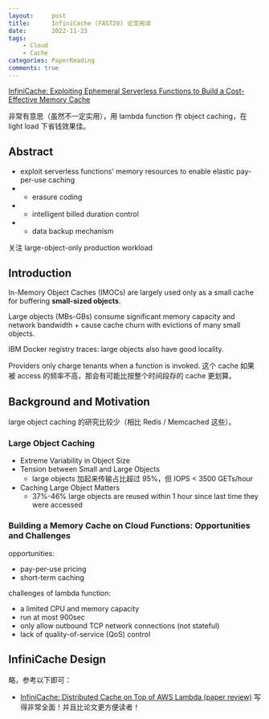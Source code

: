 ```yaml
---
layout:     post
title:      InfiniCache (FAST20) 论文阅读
date:       2022-11-23
tags:
    - Cloud
    - Cache
categories: PaperReading
comments: true
---
```


[InfiniCache: Exploiting Ephemeral Serverless Functions to Build a Cost-Effective Memory Cache](https://www.usenix.org/conference/fast20/presentation/wang-ao)

非常有意思（虽然不一定实用），用 lambda function 作 object caching，在 light load 下省钱效果佳。

## Abstract

- exploit serverless functions' memory resources to enable elastic pay-per-use caching
- + erasure coding
- + intelligent billed duration control
- + data backup mechanism 

关注 large-object-only production workload

## Introduction

In-Memory Object Caches (IMOCs) are largely used only as a small cache for buffering **small-sized objects**.

Large objects (MBs-GBs) consume significant memory capacity and network bandwidth + cause cache churn with evictions of many small objects.

IBM Docker registry traces: large objects also have good locality.

Providers only charge tenants when a function is invoked. 这个 cache 如果被 access 的频率不高，那会有可能比按整个时间段存的 cache 更划算。

## Background and Motivation

large object caching 的研究比较少（相比 Redis / Memcached 这些）。

### Large Object Caching

- Extreme Variability in Object Size
- Tension between Small and Large Objects
  - large objects 加起来传输占比超过 95%，但 IOPS < 3500 GETs/hour
- Caching Large Object Matters
  - 37%-46% large objects are reused within 1 hour since last time they were accessed

### Building a Memory Cache on Cloud Functions: Opportunities and Challenges

opportunities:

- pay-per-use pricing
- short-term caching

challenges of lambda function:

- a limited CPU and memory capacity
- run at most 900sec
- only allow outbound TCP network connections (not stateful)
- lack of quality-of-service (QoS) control

## InfiniCache Design

略，参考以下即可：

- [InfiniCache: Distributed Cache on Top of AWS Lambda (paper review)](https://mikhail.io/2020/03/infinicache-distributed-cache-on-aws-lambda/) 写得非常全面！并且比论文更方便读者！